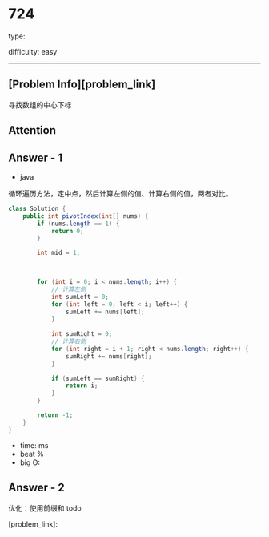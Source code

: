 
# 724
type:

difficulty: easy

---

## [Problem Info][problem_link]
寻找数组的中心下标

## Attention

## Answer - 1

- java

循环遍历方法，定中点，然后计算左侧的值、计算右侧的值，两者对比。
```java
class Solution {
    public int pivotIndex(int[] nums) {
        if (nums.length == 1) {
            return 0;
        }

        int mid = 1;

        

        for (int i = 0; i < nums.length; i++) {
            // 计算左侧
            int sumLeft = 0;
            for (int left = 0; left < i; left++) {
                sumLeft += nums[left];
            }
            
            int sumRight = 0;
            // 计算右侧
            for (int right = i + 1; right < nums.length; right++) {
                sumRight += nums[right];
            }

            if (sumLeft == sumRight) {
                return i;
            }
        }

        return -1;
    }
}
```

- time: ms
- beat %
- big O:

## Answer - 2

优化：使用前缀和 todo

[problem_link]:


